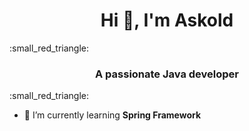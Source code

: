 <h1 align="center">Hi 👋, I'm Askold</h1>
:small_red_triangle: <h3 align="center">A passionate Java developer</h3> :small_red_triangle:

- 🌱 I’m currently learning **Spring Framework**

